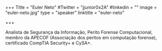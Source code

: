 +++
Title = "Euler Neto"
#Twitter = "jjunior0x2A"
#linkedin = "" 
image = "euler-neto.jpg"
type = "speaker"
linktitle = "euler-neto"

+++

Analista de Segurança da Informação, Perito Forense Computacional, membro da APECOF (Associação dos peritos em computação forense), certificado CompTIA Security+ e CySA+.